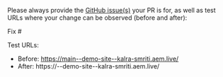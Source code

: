Please always provide the [GitHub issue(s)](../issues) your PR is for, as well as test URLs where your change can be observed (before and after):

Fix #<gh-issue-id>

Test URLs:
- Before: https://main--demo-site--kalra-smriti.aem.live/
- After: https://<branch>--demo-site--kalra-smriti.aem.live/
